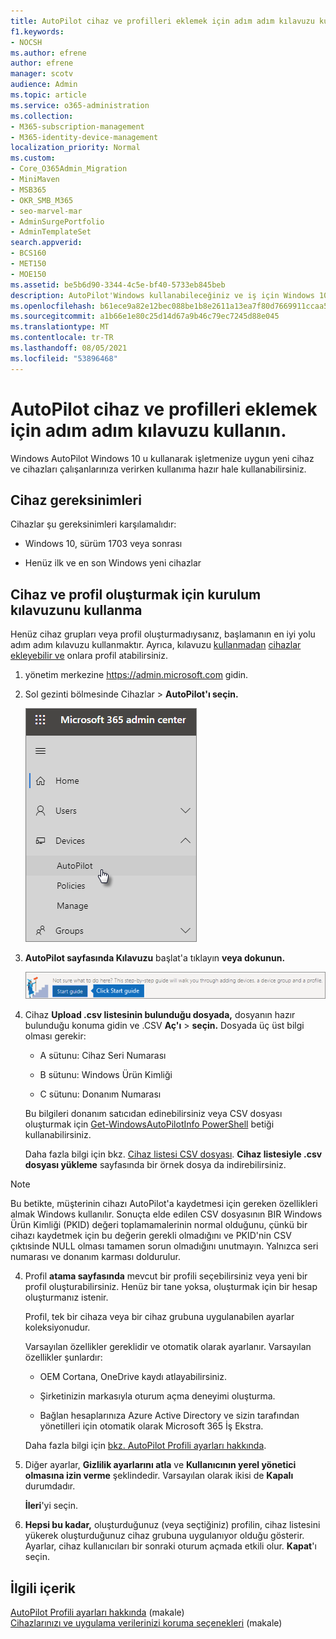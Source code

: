 ```yaml
---
title: AutoPilot cihaz ve profilleri eklemek için adım adım kılavuzu kullanın.
f1.keywords:
- NOCSH
ms.author: efrene
author: efrene
manager: scotv
audience: Admin
ms.topic: article
ms.service: o365-administration
ms.collection:
- M365-subscription-management
- M365-identity-device-management
localization_priority: Normal
ms.custom:
- Core_O365Admin_Migration
- MiniMaven
- MSB365
- OKR_SMB_M365
- seo-marvel-mar
- AdminSurgePortfolio
- AdminTemplateSet
search.appverid:
- BCS160
- MET150
- MOE150
ms.assetid: be5b6d90-3344-4c5e-bf40-5733eb845beb
description: AutoPilot'Windows kullanabileceğiniz ve iş için Windows 10 kullanıma hazır olacak şekilde yeni cihaz ayarlamayı öğrenin.
ms.openlocfilehash: b61ece9a82e12bec088be1b8e2611a13ea7f80d7669911ccaa57df72bf75ee84
ms.sourcegitcommit: a1b66e1e80c25d14d67a9b46c79ec7245d88e045
ms.translationtype: MT
ms.contentlocale: tr-TR
ms.lasthandoff: 08/05/2021
ms.locfileid: "53896468"
---
```

# <a name="use-the-step-by-step-guide-to-add-autopilot-devices-and-profile"></a>AutoPilot cihaz ve profilleri eklemek için adım adım kılavuzu kullanın.

Windows AutoPilot Windows 10 u kullanarak  işletmenize uygun yeni cihaz ve cihazları çalışanlarınıza verirken kullanıma hazır hale kullanabilirsiniz.
  
## <a name="device-requirements"></a>Cihaz gereksinimleri

Cihazlar şu gereksinimleri karşılamalıdır:
  
- Windows 10, sürüm 1703 veya sonrası
    
- Henüz ilk ve en son Windows yeni cihazlar
    
## <a name="use-the-setup-guide-to-create-devices-and-profiles"></a>Cihaz ve profil oluşturmak için kurulum kılavuzunu kullanma

Henüz cihaz grupları veya profil oluşturmadıysanız, başlamanın en iyi yolu adım adım kılavuzu kullanmaktır. Ayrıca, kılavuzu [kullanmadan](create-and-edit-autopilot-devices.md) [cihazlar ekleyebilir ve](create-and-edit-autopilot-profiles.md) onlara profil atabilirsiniz. 
  
1. yönetim merkezine <a href="https://go.microsoft.com/fwlink/p/?linkid=837890" target="_blank">https://admin.microsoft.com</a> gidin.

2. Sol gezinti bölmesinde Cihazlar  \> **AutoPilot'ı seçin.**

    ![Yönetim merkezinde cihazlar'ı ve ardından AutoPilot'ı seçin.](../media/AutoPilot.png)
  
2. **AutoPilot sayfasında Kılavuzu** başlat'a tıklayın **veya dokunun.**
    
    ![Click Start guide for step-by-step instructions for Autopilot.](../media/31662655-d1e6-437d-87ea-c0dec5da56f7.png)
  
3. Cihaz **Upload .csv listesinin bulunduğu dosyada,** dosyanın hazır bulunduğu konuma gidin ve .CSV **Aç'ı** \> **seçin.** Dosyada üç üst bilgi olması gerekir:
    
    - A sütunu: Cihaz Seri Numarası
    
    - B sütunu: Windows Ürün Kimliği
    
    - C sütunu: Donanım Numarası
    
    Bu bilgileri donanım satıcıdan edinebilirsiniz veya CSV dosyası oluşturmak için [Get-WindowsAutoPilotInfo PowerShell](https://www.powershellgallery.com/packages/Get-WindowsAutoPilotInfo) betiği kullanabilirsiniz. 
    
    Daha fazla bilgi için bkz. [Cihaz listesi CSV dosyası](../admin/misc/device-list.md). **Cihaz listesiyle .csv dosyası yükleme** sayfasında bir örnek dosya da indirebilirsiniz. 
    
> [!NOTE]
> Bu betikte, müşterinin cihazı AutoPilot'a kaydetmesi için gereken özellikleri almak Windows kullanılır. Sonuçta elde edilen CSV dosyasının BIR Windows Ürün Kimliği (PKID) değeri toplamamalerinin normal olduğunu, çünkü bir cihazı kaydetmek için bu değerin gerekli olmadığını ve PKID'nin CSV çıktısinde NULL olması tamamen sorun olmadığını unutmayın. Yalnızca seri numarası ve donanım karması doldurulur.
    
4. Profil **atama sayfasında** mevcut bir profili seçebilirsiniz veya yeni bir profil oluşturabilirsiniz. Henüz bir tane yoksa, oluşturmak için bir hesap oluşturmanız istenir. 
    
    Profil, tek bir cihaza veya bir cihaz grubuna uygulanabilen ayarlar koleksiyonudur.
    
    Varsayılan özellikler gereklidir ve otomatik olarak ayarlanır. Varsayılan özellikler şunlardır:
    
    - OEM Cortana, OneDrive kaydı atlayabilirsiniz.
    
    - Şirketinizin markasıyla oturum açma deneyimi oluşturma.
    
    - Bağlan hesaplarınıza Azure Active Directory ve sizin tarafından yönetilleri için otomatik olarak Microsoft 365 İş Ekstra.
    
    Daha fazla bilgi için [bkz. AutoPilot Profili ayarları hakkında](autopilot-profile-settings.md). 
    
5. Diğer ayarlar, **Gizlilik ayarlarını atla** ve **Kullanıcının yerel yönetici olmasına izin verme** şeklindedir. Varsayılan olarak ikisi de **Kapalı** durumdadır. 
    
    **İleri**'yi seçin.
    
6. **Hepsi bu kadar,** oluşturduğunuz (veya seçtiğiniz) profilin, cihaz listesini yükerek oluşturduğunuz cihaz grubuna uygulanıyor olduğu gösterir. Ayarlar, cihaz kullanıcıları bir sonraki oturum açmada etkili olur. **Kapat**'ı seçin.

## <a name="related-content"></a>İlgili içerik

[AutoPilot Profili ayarları hakkında](autopilot-profile-settings.md) (makale)\
[Cihazlarınızı ve uygulama verilerinizi koruma seçenekleri](../admin/devices/choose-device-security.md) (makale)

